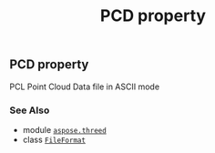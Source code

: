 ﻿---
title: PCD property
second_title: Aspose.3D for Python via .NET API References
description: 
type: docs
weight: 380
url: /aspose.threed/fileformat/pcd/
is_root: false
---

## PCD property


PCL Point Cloud Data file in ASCII mode

### See Also
* module [`aspose.threed`](../../)
* class [`FileFormat`](/3d/python-net/aspose.threed/fileformat)
